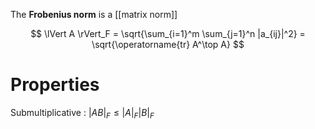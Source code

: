 The **Frobenius norm** is a [[matrix norm]]

$$
\lVert A \rVert_F = \sqrt{\sum_{i=1}^m \sum_{j=1}^n |a_{ij}|^2} = \sqrt{\operatorname{tr} A^\top A}
$$

# Properties

Submultiplicative
: $|AB|_F \leq |A|_F |B|_F$